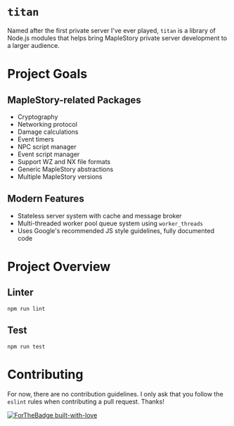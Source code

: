 # `titan`

Named after the first private server I've ever played, `titan` is a library of Node.js modules that helps bring MapleStory private server development to a larger audience.

# Project Goals

## MapleStory-related Packages
* Cryptography
* Networking protocol
* Damage calculations
* Event timers
* NPC script manager
* Event script manager
* Support WZ and NX file formats
* Generic MapleStory abstractions
* Multiple MapleStory versions

## Modern Features
* Stateless server system with cache and message broker
* Multi-threaded worker pool queue system using `worker_threads`
* Uses Google's recommended JS style guidelines, fully documented code

# Project Overview

## Linter

```
npm run lint
```

## Test

```
npm run test
```

# Contributing

For now, there are no contribution guidelines. I only ask that you follow the `eslint` rules when contributing a pull request. Thanks!

[![ForTheBadge built-with-love](http://ForTheBadge.com/images/badges/built-with-love.svg)](https://GitHub.com/Naereen/)